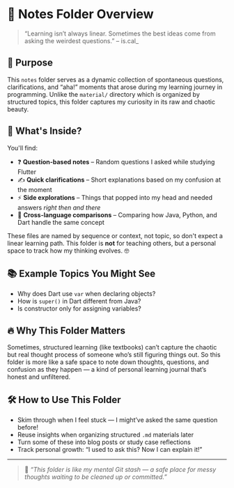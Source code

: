 # 📂 Notes Folder Overview

> “Learning isn’t always linear. Sometimes the best ideas come from asking the weirdest questions.” – is.cal\_

## 🌟 Purpose

This `notes` folder serves as a dynamic collection of spontaneous questions, clarifications, and “aha!” moments that arose during my learning journey in programming. Unlike the `material/` directory which is organized by structured topics, this folder captures my curiosity in its raw and chaotic beauty.

## 🧠 What's Inside?

You'll find:

- ❓ **Question-based notes** – Random questions I asked while studying Flutter
- ✍️ **Quick clarifications** – Short explanations based on my confusion at the moment
- ⚡ **Side explorations** – Things that popped into my head and needed answers *right then and there*
- 🔄 **Cross-language comparisons** – Comparing how Java, Python, and Dart handle the same concept

These files are named by sequence or context, not topic, so don't expect a linear learning path. This folder is **not** for teaching others, but a personal space to track how my thinking evolves. 🤓

## 📚 Example Topics You Might See

- Why does Dart use `var` when declaring objects?
- How is `super()` in Dart different from Java?
- Is constructor only for assigning variables?

## 🔥 Why This Folder Matters

Sometimes, structured learning (like textbooks) can’t capture the chaotic but real thought process of someone who’s still figuring things out. So this folder is more like a safe space to note down thoughts, questions, and confusion as they happen — a kind of personal learning journal that’s honest and unfiltered.

## 🛠️ How to Use This Folder

- Skim through when I feel stuck — I might’ve asked the same question before!
- Reuse insights when organizing structured `.md` materials later
- Turn some of these into blog posts or study case reflections
- Track personal growth: “I used to ask this? Now I can explain it!”

---

> 🧵 *“This folder is like my mental Git stash — a safe place for messy thoughts waiting to be cleaned up or committed.”*

